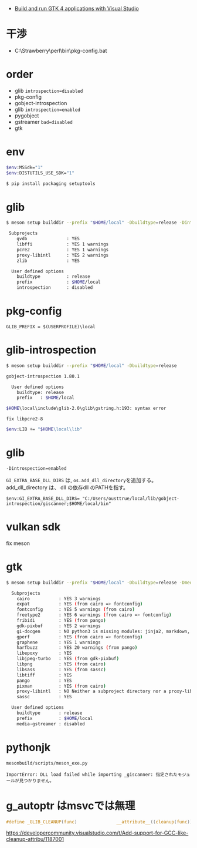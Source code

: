 - [Build and run GTK 4 applications with Visual Studio](https://www.collabora.com/news-and-blog/blog/2021/03/18/build-and-run-gtk-4-applications-with-visual-studio/)

# 干渉

- C:\Strawberry\perl\bin\pkg-config.bat

# order

- glib `introspection=disabled`
- pkg-config
- gobject-introspection
- glib `introspection=enabled`
- pygobject
- gstreamer `bad=disabled`
- gtk

# env

```sh
$env:MSSdk="1"
$env:DISTUTILS_USE_SDK="1"

$ pip install packaging setuptools
```

# glib

```sh
$ meson setup builddir --prefix "$HOME/local" -Dbuildtype=release -Dintrospection=disabled

 Subprojects
    gvdb               : YES
    libffi             : YES 1 warnings
    pcre2              : YES 1 warnings
    proxy-libintl      : YES 2 warnings
    zlib               : YES

  User defined options
    buildtype          : release
    prefix             : $HOME/local
    introspection      : disabled
```

# pkg-config

```make
GLIB_PREFIX = $(USERPROFILE)\local
```

# glib-introspection

```sh
$ meson setup builddir --prefix "$HOME/local" -Dbuildtype=release

gobject-introspection 1.80.1

  User defined options
    buildtype: release
    prefix   : $HOME/local
```

```sh
$HOME\local\include\glib-2.0\glib\gstring.h:193: syntax error
```

`fix libpcre2-8`

```sh
$env:LIB += "$HOME\local\lib"
```

# glib

`-Dintrospection=enabled`

`GI_EXTRA_BASE_DLL_DIRS` は, `os.add_dll_directory`を追加する。
add_dll_directory は、 dll の依存dll のPATHを指す。

```
$env:GI_EXTRA_BASE_DLL_DIRS= "C:/Users/ousttrue/local/lib/gobject-introspection/giscanner;$HOME/local/bin"
```

# vulkan sdk

fix meson

# gtk

```sh
$ meson setup builddir --prefix "$HOME/local" -Dbuildtype=release -Dmedia-gstreamer=disabled

  Subprojects
    cairo           : YES 3 warnings
    expat           : YES (from cairo => fontconfig)
    fontconfig      : YES 5 warnings (from cairo)
    freetype2       : YES 6 warnings (from cairo => fontconfig)
    fribidi         : YES (from pango)
    gdk-pixbuf      : YES 2 warnings
    gi-docgen       : NO python3 is missing modules: jinja2, markdown, markupsafe, pygments, typogrify
    gperf           : YES (from cairo => fontconfig)
    graphene        : YES 1 warnings
    harfbuzz        : YES 20 warnings (from pango)
    libepoxy        : YES
    libjpeg-turbo   : YES (from gdk-pixbuf)
    libpng          : YES (from cairo)
    libsass         : YES (from sassc)
    libtiff         : YES
    pango           : YES
    pixman          : YES (from cairo)
    proxy-libintl   : NO Neither a subproject directory nor a proxy-libintl.wrap file was found.
    sassc           : YES

  User defined options
    buildtype       : release
    prefix          : $HOME/local
    media-gstreamer : disabled
```

# pythonjk

`mesonbuild/scripts/meson_exe.py`

```
ImportError: DLL load failed while importing _giscanner: 指定されたモジュールが見つかりません。
```

# g_autoptr はmsvcでは無理

```c
#define _GLIB_CLEANUP(func)               __attribute__((cleanup(func)))
```

https://developercommunity.visualstudio.com/t/Add-support-for-GCC-like-cleanup-attribu/1187001
